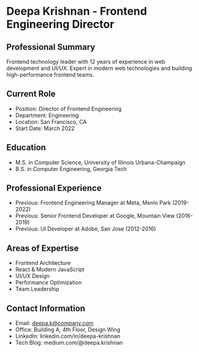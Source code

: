 # Deepa Krishnan - Frontend Engineering Director

## Professional Summary
Frontend technology leader with 12 years of experience in web development and UI/UX. Expert in modern web technologies and building high-performance frontend teams.

## Current Role
- Position: Director of Frontend Engineering
- Department: Engineering
- Location: San Francisco, CA
- Start Date: March 2022

## Education
- M.S. in Computer Science, University of Illinois Urbana-Champaign
- B.S. in Computer Engineering, Georgia Tech

## Professional Experience
- Previous: Frontend Engineering Manager at Meta, Menlo Park (2019-2022)
- Previous: Senior Frontend Developer at Google, Mountain View (2016-2019)
- Previous: UI Developer at Adobe, San Jose (2012-2016)

## Areas of Expertise
- Frontend Architecture
- React & Modern JavaScript
- UI/UX Design
- Performance Optimization
- Team Leadership

## Contact Information
- Email: deepa.k@company.com
- Office: Building A, 4th Floor, Design Wing
- LinkedIn: linkedin.com/in/deepa-krishnan
- Tech Blog: medium.com/@deepa.krishnan 